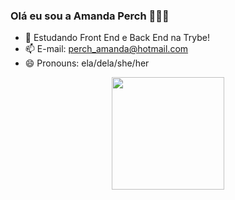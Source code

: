 ### Olá eu sou a Amanda Perch 👧🇧🇷

- 🌱 Estudando Front End e Back End na Trybe!
- 📫 E-mail: perch_amanda@hotmail.com
- 😄 Pronouns: ela/dela/she/her

<div align="center">
  <a href="https://www.linkedin.com/in/amanda-perch-b83997b0/">
  <img height="180em" src="https://github-readme-stats.vercel.app/api?username=amandaperch&show_icons=false&theme=moltack&include_all_commits=true&count_private=true"/>
  </div>

  ##
  
